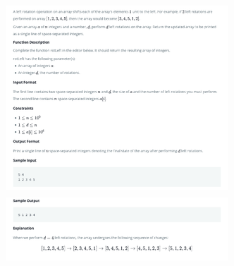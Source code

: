 

![A left rotation operation on an array shifts each of the array's elements 1 unit to the left. For example, if 2 left rotations are performed on array (1,2,3,4,5), then the array would become (3,4,5,1,2). Given an array a  of n integers and a number, d, perform d left rotations on the array. Return the updated array to be printed as a single line of space-separated integers.](img/input.png)

![Sample output](img/output.png)

